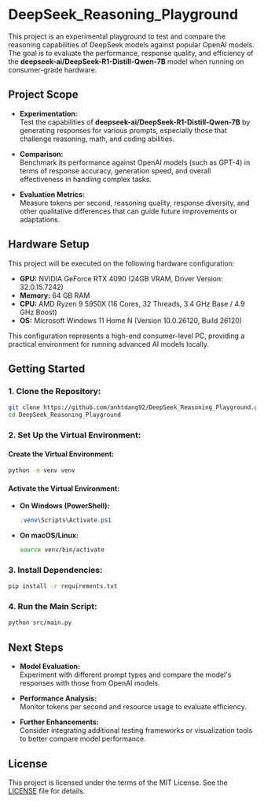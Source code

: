 # DeepSeek_Reasoning_Playground

This project is an experimental playground to test and compare the reasoning capabilities of DeepSeek models against popular OpenAI models. The goal is to evaluate the performance, response quality, and efficiency of the **deepseek-ai/DeepSeek-R1-Distill-Qwen-7B** model when running on consumer-grade hardware.

## Project Scope

- **Experimentation:**  
  Test the capabilities of **deepseek-ai/DeepSeek-R1-Distill-Qwen-7B** by generating responses for various prompts, especially those that challenge reasoning, math, and coding abilities.

- **Comparison:**  
  Benchmark its performance against OpenAI models (such as GPT-4) in terms of response accuracy, generation speed, and overall effectiveness in handling complex tasks.

- **Evaluation Metrics:**  
  Measure tokens per second, reasoning quality, response diversity, and other qualitative differences that can guide future improvements or adaptations.

## Hardware Setup

This project will be executed on the following hardware configuration:

- **GPU:** NVIDIA GeForce RTX 4090 (24GB VRAM, Driver Version: 32.0.15.7242)
- **Memory:** 64 GB RAM  
- **CPU:** AMD Ryzen 9 5950X (16 Cores, 32 Threads, 3.4 GHz Base / 4.9 GHz Boost)  
- **OS:** Microsoft Windows 11 Home N (Version 10.0.26120, Build 26120)

This configuration represents a high-end consumer-level PC, providing a practical environment for running advanced AI models locally.

## Getting Started

### 1. Clone the Repository:
```bash
git clone https://github.com/anhtdang92/DeepSeek_Reasoning_Playground.git
cd DeepSeek_Reasoning_Playground
```

### 2. Set Up the Virtual Environment:

#### Create the Virtual Environment:
```bash
python -m venv venv
```

#### Activate the Virtual Environment:

- **On Windows (PowerShell):**
  ```powershell
  .venv\Scripts\Activate.ps1
  ```

- **On macOS/Linux:**
  ```bash
  source venv/bin/activate
  ```

### 3. Install Dependencies:
```bash
pip install -r requirements.txt
```

### 4. Run the Main Script:
```bash
python src/main.py
```

## Next Steps

- **Model Evaluation:**  
  Experiment with different prompt types and compare the model's responses with those from OpenAI models.

- **Performance Analysis:**  
  Monitor tokens per second and resource usage to evaluate efficiency.

- **Further Enhancements:**  
  Consider integrating additional testing frameworks or visualization tools to better compare model performance.

## License

This project is licensed under the terms of the MIT License. See the [LICENSE](LICENSE) file for details.